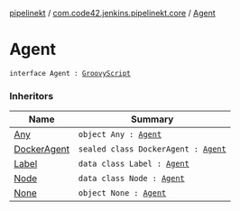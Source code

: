 [pipelinekt](../index.md) / [com.code42.jenkins.pipelinekt.core](index.md) / [Agent](./-agent.md)

# Agent

`interface Agent : `[`GroovyScript`](../com.code42.jenkins.pipelinekt.core.writer/-groovy-script/index.md)

### Inheritors

| Name | Summary |
|---|---|
| [Any](../com.code42.jenkins.pipelinekt.internal.agent/-any/index.md) | `object Any : `[`Agent`](./-agent.md) |
| [DockerAgent](../com.code42.jenkins.pipelinekt.core.agent/-docker-agent/index.md) | `sealed class DockerAgent : `[`Agent`](./-agent.md) |
| [Label](../com.code42.jenkins.pipelinekt.internal.agent/-label/index.md) | `data class Label : `[`Agent`](./-agent.md) |
| [Node](../com.code42.jenkins.pipelinekt.internal.agent/-node/index.md) | `data class Node : `[`Agent`](./-agent.md) |
| [None](../com.code42.jenkins.pipelinekt.internal.agent/-none/index.md) | `object None : `[`Agent`](./-agent.md) |
